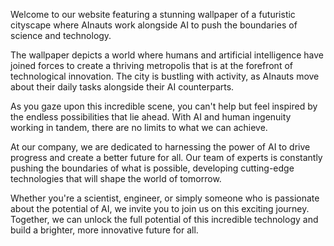 <!--
Write me content for website with wallpaper "A futuristic cityscape where AInauts work alongside AI to push the boundaries of science and technology."
-->

<!--font:Montserrat.-->

Welcome to our website featuring a stunning wallpaper of a futuristic cityscape where AInauts work alongside AI to push the boundaries of science and technology. 

The wallpaper depicts a world where humans and artificial intelligence have joined forces to create a thriving metropolis that is at the forefront of technological innovation. The city is bustling with activity, as AInauts move about their daily tasks alongside their AI counterparts.

As you gaze upon this incredible scene, you can't help but feel inspired by the endless possibilities that lie ahead. With AI and human ingenuity working in tandem, there are no limits to what we can achieve.

At our company, we are dedicated to harnessing the power of AI to drive progress and create a better future for all. Our team of experts is constantly pushing the boundaries of what is possible, developing cutting-edge technologies that will shape the world of tomorrow.

Whether you're a scientist, engineer, or simply someone who is passionate about the potential of AI, we invite you to join us on this exciting journey. Together, we can unlock the full potential of this incredible technology and build a brighter, more innovative future for all.
